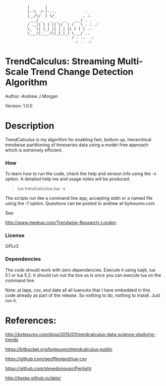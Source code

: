               |       |     
              |--\  /-|-.-.             .
              |__/\/  | \/_            . :.
               ___/ _   _  _  __   ___/ . .
              / ._|| | | || \/  \ /   \ . : .: 
              \_  \| |_| || | | || [ ] | .. 
              \___/|____/||_|_|_| \___/ ..
                                  / . ..  .:
                                   .: .  .:  
                


# TrendCalculus: Streaming Multi-Scale Trend Change Detection Algorithm #

  Author:  Andrew J Morgan

  Version: 1.0.0

# Description #

TrendCalculus is my algorithm for enabling fast, bottom up, hierarchical trendwise partitioning of timeseries data using a model-free approach which is extremely efficient.

### How ###

To learn how to run the code, check the help and version info using the -v option.
A detailed help me and usage notes will be produced.

> lua trendcalculus.lua -v

The scripts run like a command line app, accepting stdin or a named file using the -f option.
Questions can be posted to andrew at bytesumo.com

See:

http://www.meetup.com/Trendwise-Research-London

### License ###

GPLv3
 
### Dependencies ###

The code should work with zero dependencies.
Execute it using luajit, lua 5.1 or lua 5.2.
It should run out the box as is once you can execute lua on the command line.

Note:
pl.lapp, csv, and date all all luarocks that I have embedded in this code already as part of the release.
So nothing to do, nothing to install. Just run it.

         
# References:

http://bytesumo.com/blog/2015/01/trendcalculus-data-science-studying-trends

https://bitbucket.org/bytesumo/trendcalculus-public

https://github.com/geoffleyland/lua-csv

https://github.com/stevedonovan/Penlight

http://tieske.github.io/date/